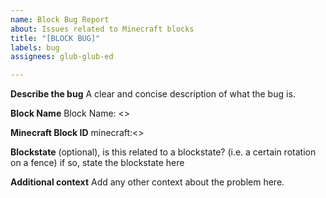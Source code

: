 ```yaml
---
name: Block Bug Report
about: Issues related to Minecraft blocks
title: "[BLOCK BUG]"
labels: bug
assignees: glub-glub-ed

---
```


**Describe the bug**
A clear and concise description of what the bug is.

**Block Name**
Block Name: <>

**Minecraft Block ID**
minecraft:<>

**Blockstate**
(optional), is this related to a blockstate? (i.e. a certain rotation on a fence)
if so, state the blockstate here

**Additional context**
Add any other context about the problem here.
